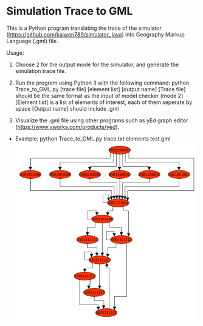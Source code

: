 # Simulation Trace to GML
This is a Python program translating the trace of the simulator (https://github.com/kaiwen789/simulator_java) into Geography Markup Language (.gml) file.

Usage:

1. Choose 2 for the output mode for the simulator, and generate the simulation trace file.

2. Run the program using Python 3 with the following command:
   python Trace_to_GML.py [trace file] [element list] [output name]
   [Trace file] should be the same format as the input of model checker (mode 2)
   [Element list] is a list of elements of interest, each of them seperate by space
   [Output name] should include .gml

3. Visualize the .gml file using other programs such as yEd graph editor (https://www.yworks.com/products/yed).

* Example: python Trace_to_GML.py trace.txt elements test.gml
![alt text](https://github.com/kaiwen789/State-Graph/blob/master/result.png)
